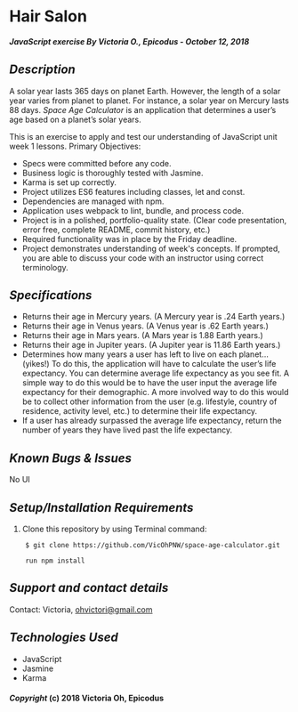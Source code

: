 # Hair Salon

##### JavaScript exercise By Victoria O., Epicodus - October 12, 2018

## *Description*
A solar year lasts 365 days on planet Earth. However, the length of a solar year varies from planet to planet. For instance, a solar year on Mercury lasts 88 days. _Space Age Calculator_ is an application that determines a user’s age based on a planet’s solar years.

This is an exercise to apply and test our understanding of JavaScript unit week 1 lessons. Primary Objectives:
* Specs were committed before any code.
* Business logic is thoroughly tested with Jasmine.
* Karma is set up correctly.
* Project utilizes ES6 features including classes, let and const.
* Dependencies are managed with npm.
* Application uses webpack to lint, bundle, and process code.
* Project is in a polished, portfolio-quality state. (Clear code presentation, error free, complete README, commit history, etc.)
* Required functionality was in place by the Friday deadline.
* Project demonstrates understanding of week's concepts. If prompted, you are able to discuss your code with an instructor using correct terminology.

## *Specifications*
* Returns their age in Mercury years. (A Mercury year is .24 Earth years.)
* Returns their age in Venus years. (A Venus year is .62 Earth years.)
* Returns their age in Mars years. (A Mars year is 1.88 Earth years.)
* Returns their age in Jupiter years. (A Jupiter year is 11.86 Earth years.)
* Determines how many years a user has left to live on each planet… (yikes!) To do this, the application will have to calculate the user’s life expectancy. You can determine average life expectancy as you see fit. A simple way to do this would be to have the user input the average life expectancy for their demographic. A more involved way to do this would be to collect other information from the user (e.g. lifestyle, country of residence, activity level, etc.) to determine their life expectancy.
* If a user has already surpassed the average life expectancy, return the number of years they have lived past the life expectancy.

## *Known Bugs & Issues*
No UI

## *Setup/Installation Requirements*

1. Clone this repository by using Terminal command:
```
    $ git clone https://github.com/VicOhPNW/space-age-calculator.git
```
```
    run npm install
```



## *Support and contact details*
Contact: Victoria, ohvictori@gmail.com

## *Technologies Used*
* JavaScript
* Jasmine
* Karma

#### *Copyright* (c) 2018 Victoria Oh, Epicodus
